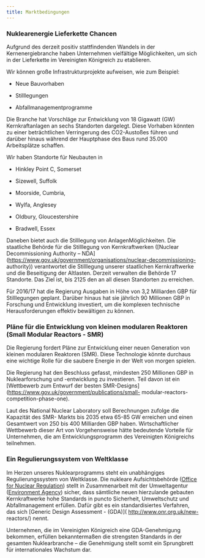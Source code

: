 ```yaml
---
title: Marktbedingungen
---
```


### Nuklearenergie Lieferkette Chancen

Aufgrund des derzeit positiv stattfindenden Wandels in der Kernenergiebranche haben Unternehmen vielfältige Möglichkeiten, um sich in der Lieferkette im Vereinigten Königreich zu etablieren.

Wir können große Infrastrukturprojekte aufweisen, wie zum Beispiel:

- Neue Bauvorhaben

- Stilllegungen

- Abfallmanagementprogramme

Die Branche hat Vorschläge zur Entwicklung von 18 Gigawatt (GW) Kernkraftanlagen an sechs Standorten dargelegt. Diese Vorhaben könnten zu einer beträchtlichen Verringerung des CO2-Austoßes führen und darüber hinaus während der Hauptphase des Baus rund 35.000 Arbeitsplätze schaffen.

Wir haben Standorte für Neubauten in

- Hinkley Point C, Somerset

- Sizewell, Suffolk

- Moorside, Cumbria,

- Wylfa, Anglesey

- Oldbury, Gloucestershire

- Bradwell, Essex

Daneben bietet auch die Stilllegung von AnlagenMöglichkeiten. Die staatliche Behörde für die Stilllegung von Kernkraftwerken ([Nuclear Decommissioning Authority – NDA](https://www.gov.uk/government/organisations/nuclear-decommissioning- authority)) verantwortet die Stilllegung unserer staatlichen Kernkraftwerke und die Beseitigung der Altlasten. Derzeit verwalten die Behörde 17 Standorte. Das Ziel ist, bis 2125 den an all diesen Standorten zu erreichen.

Für 2016/17 hat die Regierung Ausgaben in Höhe von 3,2 Milliarden GBP für Stilllegungen geplant. Darüber hinaus hat sie jährlich 90 Millionen GBP in Forschung und Entwicklung investiert, um die komplexen technische Herausforderungen effektiv bewältigen zu können.

### Pläne für die Entwicklung von kleinen modularen Reaktoren (Small Modular Reactors - SMR)

Die Regierung fordert Pläne zur Entwicklung einer neuen Generation von kleinen modularen Reaktoren (SMR). Diese Technologie könnte durchaus eine wichtige Rolle für die saubere Energie in der Welt von morgen spielen.

Die Regierung hat den Beschluss gefasst, mindesten 250 Millionen GBP in Nuklearforschung und -entwicklung zu investieren. Teil davon ist ein [Wettbewerb zum Entwurf der besten SMR-Designs](https://www.gov.uk/government/publications/small- modular-reactors-competition-phase-one).

Laut des National Nuclear Laboratory soll Berechnungen zufolge die Kapazität des SMR- Markts bis 2035 etwa 65-85 GW erreichen und einen Gesamtwert von 250 bis 400 Milliarden GBP haben. Wirtschaftlicher Wettbewerb dieser Art von Vorgehensweise hätte bedeutende Vorteile für Unternehmen, die am Entwicklungsprogramm des Vereinigten Königreichs teilnehmen.

### Ein Regulierungssystem von Weltklasse

Im Herzen unseres Nuklearprogramms steht ein unabhängiges Regulierungssystem von Weltklasse. Die nukleare Aufsichtsbehörde ([Office for Nuclear Regulation](http://www.onr.org.uk/)) stellt in Zusammenarbeit mit der Umweltagentur ([Environment Agency](https://www.gov.uk/government/organisations/environment-agency)) sicher, dass sämtliche neuen hierzulande gebauten Kernkraftwerke hohe Standards in puncto Sicherheit, Umweltschutz und Abfallmanagement erfüllen. Dafür gibt es ein standardisiertes Verfahren, das sich [Generic Design Assessment - (GDA)]( http://www.onr.org.uk/new- reactors/) nennt.

Unternehmen, die im Vereinigten Königreich eine GDA-Genehmigung bekommen, erfüllen bekanntermaßen die strengsten Standards in der gesamten Nuklearbranche – die Genehmigung stellt somit ein Sprungbrett für internationales Wachstum dar.
